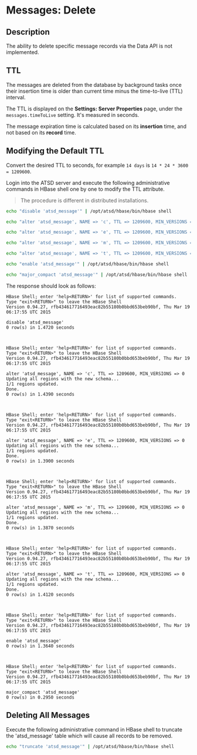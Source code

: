 # Messages: Delete

## Description

The ability to delete specific message records via the Data API is not implemented. 

## TTL

The messages are deleted from the database by background tasks once their insertion time is older than current time minus the time-to-live (TTL) interval.

The TTL is displayed on the **Settings: Server Properties** page, under the `messages.timeToLive` setting. It's measured in seconds.

The message expiration time is calculated based on its **insertion** time, and not based on its **record** time.

## Modifying the Default TTL

Convert the desired TTL to seconds, for example `14 days` is `14 * 24 * 3600 = 1209600`.

Login into the ATSD server and execute the following administrative commands in HBase shell one by one to modify the TTL attribute.

> The procedure is different in distributed installations.

```bash
echo "disable 'atsd_message'" | /opt/atsd/hbase/bin/hbase shell

echo "alter 'atsd_message', NAME => 'c', TTL => 1209600, MIN_VERSIONS => 0" | /opt/atsd/hbase/bin/hbase shell

echo "alter 'atsd_message', NAME => 'e', TTL => 1209600, MIN_VERSIONS => 0" | /opt/atsd/hbase/bin/hbase shell

echo "alter 'atsd_message', NAME => 'm', TTL => 1209600, MIN_VERSIONS => 0" | /opt/atsd/hbase/bin/hbase shell

echo "alter 'atsd_message', NAME => 't', TTL => 1209600, MIN_VERSIONS => 0" | /opt/atsd/hbase/bin/hbase shell

echo "enable 'atsd_message'" | /opt/atsd/hbase/bin/hbase shell

echo "major_compact 'atsd_message'" | /opt/atsd/hbase/bin/hbase shell

```

The response should look as follows:

```
HBase Shell; enter 'help<RETURN>' for list of supported commands.
Type "exit<RETURN>" to leave the HBase Shell
Version 0.94.27, rfb434617716493eac82b55180b0bbd653beb90bf, Thu Mar 19 06:17:55 UTC 2015

disable 'atsd_message'
0 row(s) in 1.4720 seconds



HBase Shell; enter 'help<RETURN>' for list of supported commands.
Type "exit<RETURN>" to leave the HBase Shell
Version 0.94.27, rfb434617716493eac82b55180b0bbd653beb90bf, Thu Mar 19 06:17:55 UTC 2015

alter 'atsd_message', NAME => 'c', TTL => 1209600, MIN_VERSIONS => 0
Updating all regions with the new schema...
1/1 regions updated.
Done.
0 row(s) in 1.4390 seconds



HBase Shell; enter 'help<RETURN>' for list of supported commands.
Type "exit<RETURN>" to leave the HBase Shell
Version 0.94.27, rfb434617716493eac82b55180b0bbd653beb90bf, Thu Mar 19 06:17:55 UTC 2015

alter 'atsd_message', NAME => 'e', TTL => 1209600, MIN_VERSIONS => 0
Updating all regions with the new schema...
1/1 regions updated.
Done.
0 row(s) in 1.3900 seconds



HBase Shell; enter 'help<RETURN>' for list of supported commands.
Type "exit<RETURN>" to leave the HBase Shell
Version 0.94.27, rfb434617716493eac82b55180b0bbd653beb90bf, Thu Mar 19 06:17:55 UTC 2015

alter 'atsd_message', NAME => 'm', TTL => 1209600, MIN_VERSIONS => 0
Updating all regions with the new schema...
1/1 regions updated.
Done.
0 row(s) in 1.3870 seconds



HBase Shell; enter 'help<RETURN>' for list of supported commands.
Type "exit<RETURN>" to leave the HBase Shell
Version 0.94.27, rfb434617716493eac82b55180b0bbd653beb90bf, Thu Mar 19 06:17:55 UTC 2015

alter 'atsd_message', NAME => 't', TTL => 1209600, MIN_VERSIONS => 0
Updating all regions with the new schema...
1/1 regions updated.
Done.
0 row(s) in 1.4120 seconds



HBase Shell; enter 'help<RETURN>' for list of supported commands.
Type "exit<RETURN>" to leave the HBase Shell
Version 0.94.27, rfb434617716493eac82b55180b0bbd653beb90bf, Thu Mar 19 06:17:55 UTC 2015

enable 'atsd_message'
0 row(s) in 1.3640 seconds



HBase Shell; enter 'help<RETURN>' for list of supported commands.
Type "exit<RETURN>" to leave the HBase Shell
Version 0.94.27, rfb434617716493eac82b55180b0bbd653beb90bf, Thu Mar 19 06:17:55 UTC 2015

major_compact 'atsd_message'
0 row(s) in 0.2950 seconds
```

## Deleting All Messages

Execute the following administrative command in HBase shell to truncate the 'atsd_message' table which will cause all records to be removed.

```bash
echo "truncate 'atsd_message'" | /opt/atsd/hbase/bin/hbase shell
```
